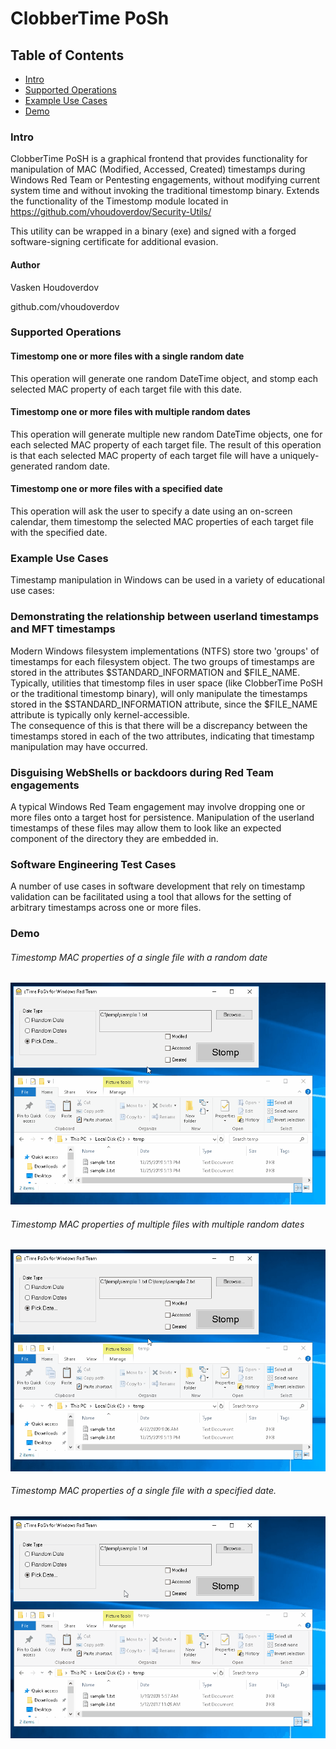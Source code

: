 # ClobberTime PoSh

## Table of Contents
* [Intro](#intro)
* [Supported Operations](#operations)
* [Example Use Cases](#use-cases)
* [Demo](#demo)

### <a name="intro"></a>Intro
ClobberTime PoSH is a graphical frontend that provides functionality for manipulation of MAC (Modified, Accessed, Created) timestamps during Windows Red Team or Pentesting engagements, without modifying current system time and without invoking the traditional timestomp binary.  Extends the functionality of the Timestomp module located in https://github.com/vhoudoverdov/Security-Utils/

This utility can be wrapped in a binary (exe) and signed with a forged software-signing certificate for additional evasion.

#### Author
Vasken Houdoverdov

github.com/vhoudoverdov

### <a name="operations"></a>Supported Operations
#### Timestomp one or more files with a single random date
This operation will generate one random DateTime object, and stomp each selected MAC property of each target file with this date.

#### Timestomp one or more files with multiple random dates
This operation will generate multiple new random DateTime objects, one for each selected MAC property of each target file.  The result of this operation is that each selected MAC property of each target file will have a uniquely-generated random date.

#### Timestomp one or more files with a specified date
This operation will ask the user to specify a date using an on-screen calendar, them timestomp the selected MAC properties of each target file with the specified date.

### <a name="use-cases"></a>Example Use Cases
Timestamp manipulation in Windows can be used in a variety of educational use cases:
### Demonstrating the relationship between userland timestamps and MFT timestamps
Modern Windows filesystem implementations (NTFS) store two 'groups' of timestamps for each filesystem object.  The two groups of timestamps are stored in the attributes $STANDARD_INFORMATION and $FILE_NAME.  Typically, utilities that timestomp files in user space (like ClobberTime PoSH or the traditional timestomp binary), will only manipulate the timestamps stored in the $STANDARD_INFORMATION attribute, since the $FILE_NAME attribute is typically only kernel-accessible.  
The consequence of this is that there will be a discrepancy between the timestamps stored in each of the two attributes, indicating that timestamp manipulation may have occurred.

### Disguising WebShells or backdoors during Red Team engagements
A typical Windows Red Team engagement may involve dropping one or more files onto a target host for persistence.  Manipulation of the userland timestamps of these files may allow them to look like an expected component of the directory they are embedded in.

### Software Engineering Test Cases
A number of use cases in software development that rely on timestamp validation can be facilitated using a tool that allows for the setting of arbitrary timestamps across one or more files.

### <a name="demo"></a>Demo
###### Timestomp MAC properties of a single file with a random date

![](demo/demo-single-file-single-date.gif)

###### Timestomp MAC properties of multiple files with multiple random dates

![](demo/demo-multiple-files-multiple-dates.gif)

###### Timestomp MAC properties of a single file with a specified date. 

![](demo/demo-single-file-specific-date.gif)
